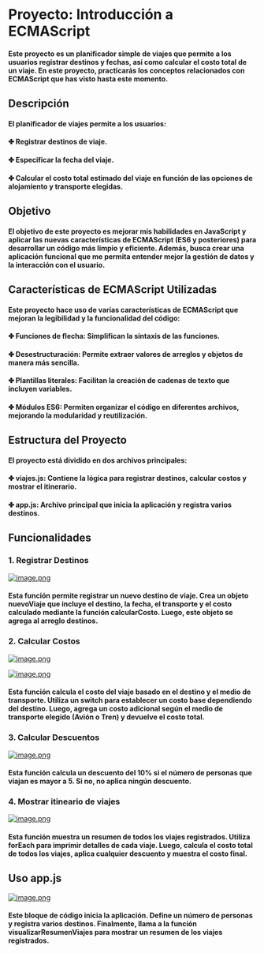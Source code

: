 # Proyecto: Introducción a ECMAScript
#### Este proyecto es un planificador simple de viajes que permite a los usuarios registrar destinos y fechas, así como calcular el costo total de un viaje. En este proyecto, practicarás los conceptos relacionados con ECMAScript que has visto hasta este momento.

## Descripción
#### El planificador de viajes permite a los usuarios:

#### ✤ Registrar destinos de viaje.
#### ✤ Especificar la fecha del viaje.
#### ✤ Calcular el costo total estimado del viaje en función de las opciones de alojamiento y transporte elegidas.

## Objetivo
#### El objetivo de este proyecto es mejorar mis habilidades en JavaScript y aplicar las nuevas características de ECMAScript (ES6 y posteriores) para desarrollar un código más limpio y eficiente. Además, busca crear una aplicación funcional que me permita entender mejor la gestión de datos y la interacción con el usuario.

## Características de ECMAScript Utilizadas
#### Este proyecto hace uso de varias características de ECMAScript que mejoran la legibilidad y la funcionalidad del código:
#### ✤ Funciones de flecha: Simplifican la sintaxis de las funciones.
#### ✤ Desestructuración: Permite extraer valores de arreglos y objetos de manera más sencilla.
#### ✤ Plantillas literales: Facilitan la creación de cadenas de texto que incluyen variables.
#### ✤ Módulos ES6: Permiten organizar el código en diferentes archivos, mejorando la modularidad y reutilización.

## Estructura del Proyecto
#### El proyecto está dividido en dos archivos principales:
#### ✤ viajes.js: Contiene la lógica para registrar destinos, calcular costos y mostrar el itinerario.
#### ✤ app.js: Archivo principal que inicia la aplicación y registra varios destinos.

## Funcionalidades
### 1. Registrar Destinos
[![image.png](https://i.postimg.cc/XYGjWkDk/image.png)](https://postimg.cc/w1z8cLz1)
#### Esta función permite registrar un nuevo destino de viaje. Crea un objeto nuevoViaje que incluye el destino, la fecha, el transporte y el costo calculado mediante la función calcularCosto. Luego, este objeto se agrega al arreglo destinos.

### 2. Calcular Costos
[![image.png](https://i.postimg.cc/B6gpvDwm/image.png)](https://postimg.cc/WFdgWDVZ)

[![image.png](https://i.postimg.cc/htDdS6qR/image.png)](https://postimg.cc/HVNxzSx6)
#### Esta función calcula el costo del viaje basado en el destino y el medio de transporte. Utiliza un switch para establecer un costo base dependiendo del destino. Luego, agrega un costo adicional según el medio de transporte elegido (Avión o Tren) y devuelve el costo total.
### 3. Calcular Descuentos
[![image.png](https://i.postimg.cc/j5cjkdLW/image.png)](https://postimg.cc/HcJHrm0H)
#### Esta función calcula un descuento del 10% si el número de personas que viajan es mayor a 5. Si no, no aplica ningún descuento.
### 4. Mostrar itineario de viajes
[![image.png](https://i.postimg.cc/MTwGZfh3/image.png)](https://postimg.cc/rdhTQsy5)
#### Esta función muestra un resumen de todos los viajes registrados. Utiliza forEach para imprimir detalles de cada viaje. Luego, calcula el costo total de todos los viajes, aplica cualquier descuento y muestra el costo final.
## Uso app.js
[![image.png](https://i.postimg.cc/0QzVQrDm/image.png)](https://postimg.cc/62NrbWH5)
#### Este bloque de código inicia la aplicación. Define un número de personas y registra varios destinos. Finalmente, llama a la función visualizarResumenViajes para mostrar un resumen de los viajes registrados.